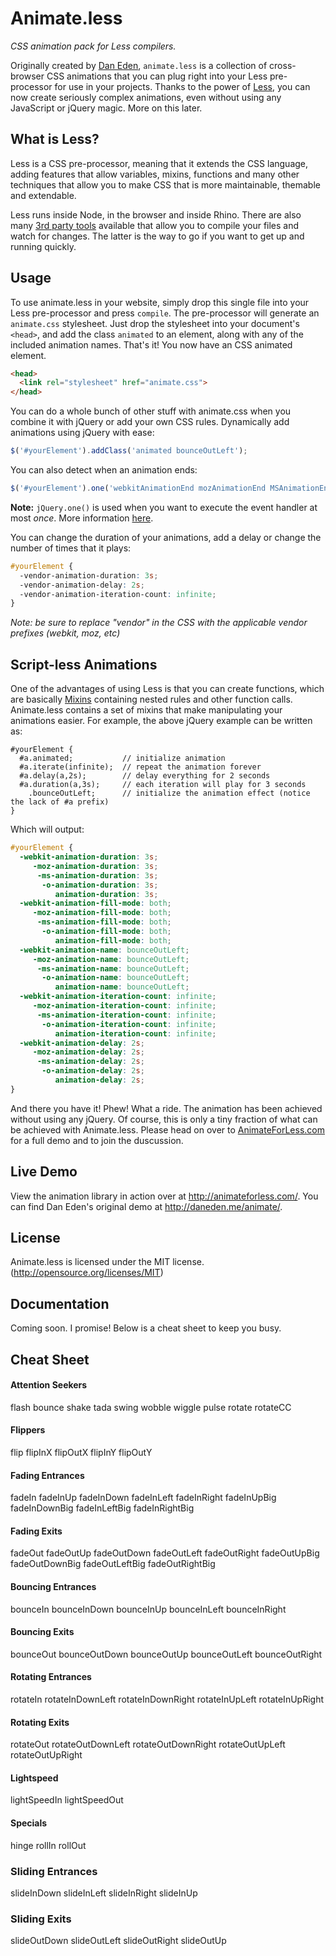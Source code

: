 Animate.less
============

*CSS animation pack for Less compilers.*

Originally created by [Dan Eden](https://github.com/daneden/animate.css), `animate.less` is a collection of cross-browser CSS animations that you can plug right into your Less pre-processor for use in your projects. Thanks to the power of [Less](http://lesscss.org/), you can now create seriously complex animations, even without using any JavaScript or jQuery magic. More on this later.

## What is Less?
Less is a CSS pre-processor, meaning that it extends the CSS language, adding features that allow variables, mixins, functions and many other techniques that allow you to make CSS that is more maintainable, themable and extendable.

Less runs inside Node, in the browser and inside Rhino. There are also many [3rd party tools](http://lesscss.org/usage/index.html#guis-for-less) available that allow you to compile your files and watch for changes. The latter is the way to go if you want to get up and running quickly.

## Usage
To use animate.less in your website, simply drop this single file into your Less pre-processor and press `compile`. The pre-processor will generate an `animate.css` stylesheet. Just drop the stylesheet into your document's `<head>`, and add the class `animated` to an element, along with any of the included animation names. That's it! You now have an CSS animated element.

```html
<head>
  <link rel="stylesheet" href="animate.css">
</head>
```

You can do a whole bunch of other stuff with animate.css when you combine it with jQuery or add your own CSS rules. Dynamically add animations using jQuery with ease:

```javascript
$('#yourElement').addClass('animated bounceOutLeft');
```

You can also detect when an animation ends:

```javascript
$('#yourElement').one('webkitAnimationEnd mozAnimationEnd MSAnimationEnd oanimationend animationend', doSomething);
```

**Note:** `jQuery.one()` is used when you want to execute the event handler at most *once*. More information [here](http://api.jquery.com/one/).

You can change the duration of your animations, add a delay or change the number of times that it plays:

```css
#yourElement {
  -vendor-animation-duration: 3s;
  -vendor-animation-delay: 2s;
  -vendor-animation-iteration-count: infinite;
}
```

*Note: be sure to replace "vendor" in the CSS with the applicable vendor prefixes (webkit, moz, etc)*

## Script-less Animations
One of the advantages of using Less is that you can create functions, which are basically [Mixins](http://lesscss.org/features/#features-overview-feature-mixins) containing nested rules and other function calls. Animate.less contains a set of mixins that make manipulating your animations easier. For example, the above jQuery example can be written as:

```less
#yourElement {
  #a.animated;           // initialize animation
  #a.iterate(infinite);  // repeat the animation forever
  #a.delay(a,2s);        // delay everything for 2 seconds
  #a.duration(a,3s);     // each iteration will play for 3 seconds
    .bounceOutLeft;      // initialize the animation effect (notice the lack of #a prefix)
}
```

Which will output:

```css
#yourElement {
  -webkit-animation-duration: 3s;
     -moz-animation-duration: 3s;
      -ms-animation-duration: 3s;
       -o-animation-duration: 3s;
          animation-duration: 3s;
  -webkit-animation-fill-mode: both;
     -moz-animation-fill-mode: both;
      -ms-animation-fill-mode: both;
       -o-animation-fill-mode: both;
          animation-fill-mode: both;
  -webkit-animation-name: bounceOutLeft;
     -moz-animation-name: bounceOutLeft;
      -ms-animation-name: bounceOutLeft;
       -o-animation-name: bounceOutLeft;
          animation-name: bounceOutLeft;
  -webkit-animation-iteration-count: infinite;
     -moz-animation-iteration-count: infinite;
      -ms-animation-iteration-count: infinite;
       -o-animation-iteration-count: infinite;
          animation-iteration-count: infinite;
  -webkit-animation-delay: 2s;
     -moz-animation-delay: 2s;
      -ms-animation-delay: 2s;
       -o-animation-delay: 2s;
          animation-delay: 2s;
}
```

And there you have it! Phew! What a ride. The animation has been achieved without using any jQuery. Of course, this is only a tiny fraction of what can be achieved with Animate.less. Please head on over to [AnimateForLess.com](http://animateforless.com) for a full demo and to join the duscussion.

## Live Demo
View the animation library in action over at http://animateforless.com/. You can find Dan Eden's original demo at http://daneden.me/animate/.

## License
Animate.less is licensed under the MIT license. (http://opensource.org/licenses/MIT)

## Documentation
Coming soon. I promise! Below is a cheat sheet to keep you busy.

## Cheat Sheet

#### Attention Seekers
flash
bounce
shake
tada
swing
wobble
wiggle
pulse
rotate
rotateCC

#### Flippers
flip
flipInX
flipOutX
flipInY
flipOutY

#### Fading Entrances
fadeIn
fadeInUp
fadeInDown
fadeInLeft
fadeInRight
fadeInUpBig
fadeInDownBig
fadeInLeftBig
fadeInRightBig

#### Fading Exits
fadeOut
fadeOutUp
fadeOutDown
fadeOutLeft
fadeOutRight
fadeOutUpBig
fadeOutDownBig
fadeOutLeftBig
fadeOutRightBig

#### Bouncing Entrances
bounceIn
bounceInDown
bounceInUp
bounceInLeft
bounceInRight

#### Bouncing Exits
bounceOut
bounceOutDown
bounceOutUp
bounceOutLeft
bounceOutRight

#### Rotating Entrances
rotateIn
rotateInDownLeft
rotateInDownRight
rotateInUpLeft
rotateInUpRight

#### Rotating Exits
rotateOut
rotateOutDownLeft
rotateOutDownRight
rotateOutUpLeft
rotateOutUpRight

#### Lightspeed
lightSpeedIn
lightSpeedOut

#### Specials
hinge
rollIn
rollOut

### Sliding Entrances
slideInDown
slideInLeft
slideInRight
slideInUp

### Sliding Exits
slideOutDown
slideOutLeft
slideOutRight
slideOutUp
